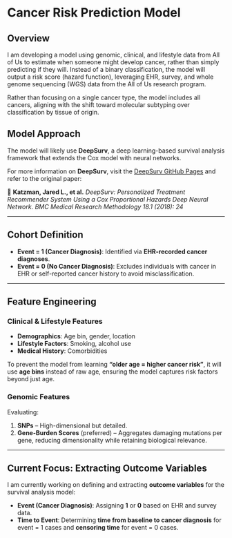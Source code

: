 # **Cancer Risk Prediction Model**

## **Overview**  
I am developing a model using genomic, clinical, and lifestyle data from All of Us to estimate when someone might develop cancer, rather than simply predicting if they will. Instead of a binary classification, the model will output a risk score (hazard function), leveraging EHR, survey, and whole genome sequencing (WGS) data from the All of Us research program.  

Rather than focusing on a single cancer type, the model includes all cancers, aligning with the shift toward molecular subtyping over classification by tissue of origin.

## **Model Approach**  
The model will likely use **DeepSurv**, a deep learning-based survival analysis framework that extends the Cox model with neural networks. 

For more information on **DeepSurv**, visit the [DeepSurv GitHub Pages](https://humboldt-wi.github.io/blog/research/information_systems_1920/group2_survivalanalysis/) and refer to the original paper:  

📄 **Katzman, Jared L., et al.** *DeepSurv: Personalized Treatment Recommender System Using a Cox Proportional Hazards Deep Neural Network. BMC Medical Research Methodology 18.1 (2018): 24*  

---

## **Cohort Definition**
- **Event = 1 (Cancer Diagnosis)**: Identified via **EHR-recorded cancer diagnoses**.
- **Event = 0 (No Cancer Diagnosis)**: Excludes individuals with cancer in EHR or self-reported cancer history to avoid misclassification.

---

## **Feature Engineering**
### **Clinical & Lifestyle Features**
- **Demographics**: Age bin, gender, location  
- **Lifestyle Factors**: Smoking, alcohol use  
- **Medical History**: Comorbidities  

To prevent the model from learning **“older age = higher cancer risk”**, it will use **age bins** instead of raw age, ensuring the model captures risk factors beyond just age.

### **Genomic Features**
Evaluating:
1. **SNPs** – High-dimensional but detailed.  
2. **Gene-Burden Scores** (preferred) – Aggregates damaging mutations per gene, reducing dimensionality while retaining biological relevance.  

---

## **Current Focus: Extracting Outcome Variables**
I am currently working on defining and extracting **outcome variables** for the survival analysis model:
- **Event (Cancer Diagnosis)**: Assigning **1** or **0** based on EHR and survey data.  
- **Time to Event**: Determining **time from baseline to cancer diagnosis** for event = 1 cases and **censoring time** for event = 0 cases.  


